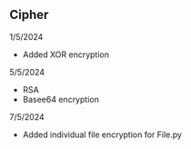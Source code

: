 ## Cipher 
1/5/2024 
- Added XOR encryption

5/5/2024 
- RSA
- Basee64 encryption

7/5/2024
- Added individual file encryption for File.py
